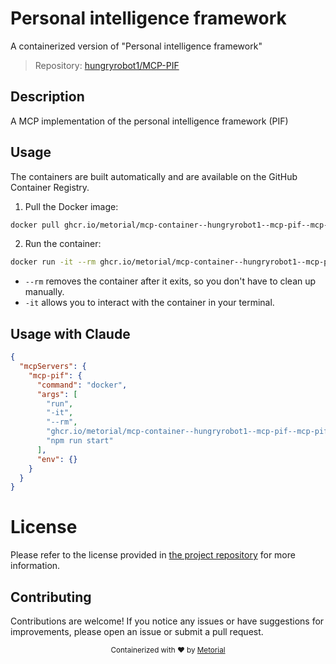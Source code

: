 
# Personal intelligence framework

A containerized version of "Personal intelligence framework"

> Repository: [hungryrobot1/MCP-PIF](https://github.com/hungryrobot1/MCP-PIF)

## Description

A MCP implementation of the personal intelligence framework (PIF)


## Usage

The containers are built automatically and are available on the GitHub Container Registry.

1. Pull the Docker image:

```bash
docker pull ghcr.io/metorial/mcp-container--hungryrobot1--mcp-pif--mcp-pif
```

2. Run the container:

```bash
docker run -it --rm ghcr.io/metorial/mcp-container--hungryrobot1--mcp-pif--mcp-pif 
```

- `--rm` removes the container after it exits, so you don't have to clean up manually.
- `-it` allows you to interact with the container in your terminal.



## Usage with Claude

```json
{
  "mcpServers": {
    "mcp-pif": {
      "command": "docker",
      "args": [
        "run",
        "-it",
        "--rm",
        "ghcr.io/metorial/mcp-container--hungryrobot1--mcp-pif--mcp-pif",
        "npm run start"
      ],
      "env": {}
    }
  }
}
```

# License

Please refer to the license provided in [the project repository](https://github.com/hungryrobot1/MCP-PIF) for more information.

## Contributing

Contributions are welcome! If you notice any issues or have suggestions for improvements, please open an issue or submit a pull request.

<div align="center">
  <sub>Containerized with ❤️ by <a href="https://metorial.com">Metorial</a></sub>
</div>
  